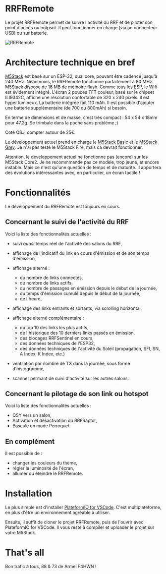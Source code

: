 # RRFRemote
Le projet RRFRemote permet de suivre l'activité du RRF et de piloter son point d'accès ou hotpsot. Il peut fonctionner en charge (via un connecteur USB) ou sur batterie. 

![RRFRemote](https://github.com/armel/RRFRemote/blob/feature_alpha/img/RRFRemote.jpeg)

# Architecture technique en bref

[M5Stack](https://m5stack.com/) est basé sur un ESP-32, dual core, pouvant être cadencé jusqu'à 240 MHz.  Néanmoins, le RRFRemote fonctionne parfaitement à 80 MHz. M5Stack dispose de 16 MB de mémoire flash. Comme tous les ESP, le Wifi est évidement intégré. L'écran 2 pouces TFT couleur, basé sur le chipset ILI9342C, affiche une résolution confortable de 320 x 240 pixels. Il est hyper lumineux. La batterie intégrée fait 110 mAh. Il est possible d'ajouter une batterie supplémentaire (de 700 ou 800mAh) si besoin. 

En terme de dimensions et de masse, c'est très compact : 54 x 54 x 18mm pour 47,2g. Se trimbale dans la poche sans problème ;) 

Coté QSJ, compter autour de 25€.

Le développement actuel prend en charge le [M5Stack Basic](https://m5stack.com/collections/m5-core/products/basic-core-iot-development-kit) et le [M5Stack Grey](https://m5stack.com/collections/m5-core/products/grey-development-core). Je n'ai pas testé le M5Stack Fire, mais ca devrait fonctionner.

Attention, le développement actuel ne fonctionne pas (encore) sur les M5Stack Core2. Je ne recommmande pas ce modèle, trop jeune, et encore instable. Mais ce n'est qu'une question de temps et de maturité. Il apportera des évolutions intéressantes avec, en particulier, un écran tactile !

# Fonctionnalités

Le développement du RRFRemote est toujours en cours.

## Concernant le suivi de l'activité du RRF
Voici la liste des fonctionnalités actuelles :

- suivi _quasi_ temps réel de l'activité des salons du RRF,
- affichage de l'indicatif du link en cours d'émission et de son temps d'émission,
- affichage alterné :
	- du nombre de links connectés,
	- du nombre de links actifs,
	- du nombre de passages en émission depuis le début de la journée,
	- du temps d'émission cumulé depuis le début de la journée,
	- de l'heure,
	
- affichage des links entrants et sortants, via scrolling horizontal,
- affichage alterné complémentaire :
	- du top 10 des links les plus actifs,
	- de l'historique des 10 derniers links passés en émission,
	- des blocages RRFSentinel en cours,
	- des données techniques de l'ESP32,
	- des données techniques de l'activité du Soleil (propagation, SFI, SN, A Index, K Index, etc.)
- ventilation par nombre de TX dans la journée, sous forme d'histogramme,
- scanner permant de suivi d'activité sur les autres salons.

## Concernant le pilotage de son link ou hotspot
Voici la liste des fonctionnalités actuelles :

- QSY vers un salon,
- Activation et désactivation du RRFRaptor,
- Bascule en mode Perroquet.

## En complément 
Il est possible de :

- changer les couleurs du thème,
- régler la luminosité de l'écran,
- allumer ou éteindre le RRFRemote.

# Installation

Le plus simple est d'installer [PlateformIO for VSCode](https://platformio.org/install/ide?install=vscode). C'est multiplateforme, en plus d'être un environnement agréable à utiliser.

Ensuite, il suffit de cloner le projet RRFRemote, puis de l'ouvrir avec PlateformIO for VSCode. Il vous reste à compiler et uploader le projet sur votre M5Stack. 

# That's all
Bon trafic à tous, 88 & 73 de Armel F4HWN ! 


